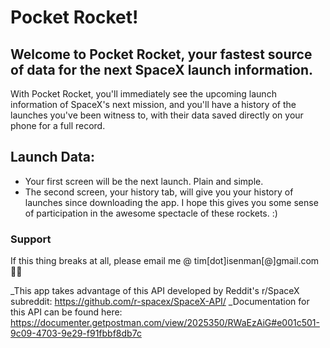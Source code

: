 # Pocket Rocket!

## Welcome to Pocket Rocket, your fastest source of data for the next SpaceX launch information. 

With Pocket Rocket, you'll immediately see the upcoming launch information of SpaceX's next mission, and you'll have a history of the launches you've been witness to, with their data saved directly on your phone for a full record. 

## Launch Data: 
- Your first screen will be the next launch. Plain and simple.
- The second screen, your history tab, will give you your history of launches since downloading the app. I hope this gives you some sense of participation in the awesome spectacle of these rockets. :)

### Support
If this thing breaks at all, please email me @ tim[dot]isenman[@]gmail.com 🙏🏼

_This app takes advantage of this API developed by Reddit's r/SpaceX subreddit: https://github.com/r-spacex/SpaceX-API/
_Documentation for this API can be found here: https://documenter.getpostman.com/view/2025350/RWaEzAiG#e001c501-9c09-4703-9e29-f91fbbf8db7c

